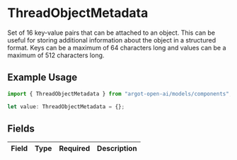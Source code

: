 # ThreadObjectMetadata

Set of 16 key-value pairs that can be attached to an object. This can be useful for storing additional information about the object in a structured format. Keys can be a maximum of 64 characters long and values can be a maximum of 512 characters long.


## Example Usage

```typescript
import { ThreadObjectMetadata } from "argot-open-ai/models/components";

let value: ThreadObjectMetadata = {};
```

## Fields

| Field       | Type        | Required    | Description |
| ----------- | ----------- | ----------- | ----------- |